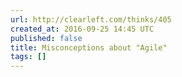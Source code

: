 ```yaml
---
url: http://clearleft.com/thinks/405
created_at: 2016-09-25 14:45 UTC
published: false
title: Misconceptions about "Agile"
tags: []
---
```



